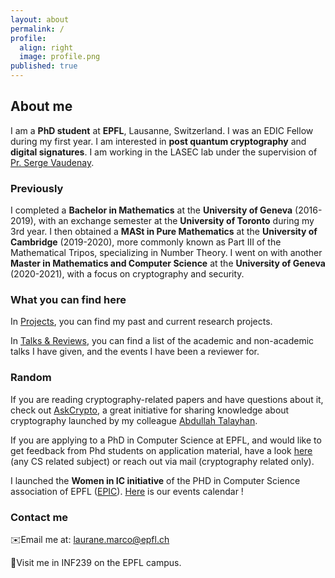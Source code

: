 ```yaml
---
layout: about
permalink: /
profile:
  align: right
  image: profile.png
published: true
---
```


## About me 
I am a **PhD student** at **EPFL**, Lausanne, Switzerland. I was an EDIC Fellow during my first year.
I am interested in **post quantum cryptography** and **digital signatures**. 
I am working in the LASEC lab under the supervision of [Pr. Serge Vaudenay](https://lasec.epfl.ch/people/vaudenay/). 

### Previously

I completed a **Bachelor in Mathematics** at the **University of Geneva** (2016-2019), with an exchange semester at the **University of Toronto** during my 3rd year.
I then obtained a **MASt in Pure Mathematics** at the **University of Cambridge** (2019-2020), more commonly known as Part III of the Mathematical Tripos, specializing in Number Theory. 
I went on with another **Master in Mathematics and Computer Science** at the **University of Geneva** (2020-2021), with a focus on cryptography and security.

### What you can find here 
In [Projects](https://lauranemarco.github.io/projects/), you can find my past and current research projects. 

In [Talks & Reviews](https://lauranemarco.github.io/talksreviews), you can find a list of the academic and non-academic talks I have given, and the events I have been a reviewer for.

### Random 
If you are reading cryptography-related papers and have questions about it, check out [AskCrypto](https://askcryp.to), a great initiative for sharing knowledge about cryptography launched by my colleague [Abdullah Talayhan](https://www.abdullahtalayhan.com).

If you are applying to a PhD in Computer Science at EPFL, and would like to get feedback from Phd students on application material, have a look [here](https://epic-guide.github.io/ramp) (any CS related subject) or reach out via mail (cryptography related only). 

I launched the **Women in IC initiative** of the PHD in Computer Science association of EPFL ([EPIC](http://epic.epfl.ch/)). [Here](https://calendar.google.com/calendar/u/5?cid=ZXBmbC5lcGljQGdtYWlsLmNvbQ) is our events calendar !

### Contact me 
✉️Email me at: laurane.marco@epfl.ch 

📍Visit me in INF239 on the EPFL campus.  

